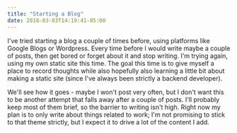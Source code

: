 ```yaml
---
title: "Starting a Blog"
date: 2018-03-03T14:19:41-05:00
---
```


I've tried starting a blog a couple of times before, using platforms like
Google Blogs or Wordpress. Every time before I would write maybe a couple of posts,
then get bored or forget about it and stop writing. I'm trying again, using my own
static site this time. The goal this time is to give myself a place to record thoughts
while also hopefully also learning a little bit about making a static site (since
I've always been strictly a backend developer).

We'll see how it goes - maybe I won't post very often, but I don't want this to be
another attempt that falls away after a couple of posts. I'll probably keep most of them
brief, so the barrier to writing isn't high. Right now my plan is to only write about
things related to work; I'm not promising to stick to that theme strictly, but I
expect it to drive a lot of the content I add.
